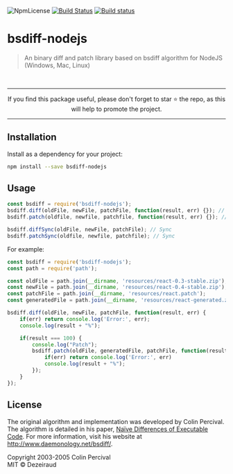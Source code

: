 ![NpmLicense](https://img.shields.io/npm/l/express.svg)
[![Build Status](https://travis-ci.org/Dezeiraud/bsdiff-nodejs.svg?branch=master)](https://travis-ci.org/Dezeiraud/bsdiff-nodejs)
[![Build status](https://ci.appveyor.com/api/projects/status/wrl9ih6q9t7i3cgn?svg=true)](https://ci.appveyor.com/project/Brouilles/bsdiff-nodejs)

# bsdiff-nodejs
> An binary diff and patch library based on bsdiff algorithm for NodeJS (Windows, Mac, Linux)

<br>
<hr>
<p align="center">
If you find this package useful, please don't forget to star ⭐️ the repo, as this will help to promote the project.<br>
</p>
<hr>


## Installation

Install as a dependency for your project:

```bash
npm install --save bsdiff-nodejs
```

## Usage

```javascript
const bsdiff = require('bsdiff-nodejs');
bsdiff.diff(oldFile, newFile, patchFile, function(result, err) {}); // Async
bsdiff.patch(oldfile, newfile, patchfile, function(result, err) {}); // Async

bsdiff.diffSync(oldFile, newFile, patchFile); // Sync
bsdiff.patchSync(oldfile, newfile, patchfile); // Sync
```

For example:

```javascript
const bsdiff = require('bsdiff-nodejs');
const path = require('path');

const oldFile = path.join(__dirname, 'resources/react-0.3-stable.zip');
const newFile = path.join(__dirname, 'resources/react-0.4-stable.zip');
const patchFile = path.join(__dirname, 'resources/react.patch');
const generatedFile = path.join(__dirname, 'resources/react-generated.zip');

bsdiff.diff(oldFile, newFile, patchFile, function(result, err) {
    if(err) return console.log('Error:', err);
    console.log(result + "%");

    if(result === 100) {
        console.log("Patch");
        bsdiff.patch(oldFile, generatedFile, patchFile, function(result, err) {
            if(err) return console.log('Error:', err)
            console.log(result + "%");
        });
    }
});
```

## License
The original algorithm and implementation was developed by Colin Percival.  The
algorithm is detailed in his paper, [Naïve Differences of Executable Code](http://www.daemonology.net/papers/bsdiff.pdf).  For more information, visit his
website at <http://www.daemonology.net/bsdiff/>.  

Copyright 2003-2005 Colin Percival  
MIT © Dezeiraud